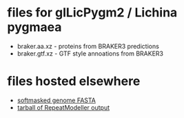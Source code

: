 # files for glLicPygm2 / Lichina pygmaea
* braker.aa.xz - proteins from BRAKER3 predictions
* braker.gtf.xz - GTF style annoations from BRAKER3

# files hosted elsewhere
* [softmasked genome FASTA](https://asg_hubs.cog.sanger.ac.uk/glLicPygm2/glLicPygm2.fa.masked)
* [tarball of RepeatModeller output](https://asg_hubs.cog.sanger.ac.uk/glLicPygm2/glLicPygm2.tar.xz)

